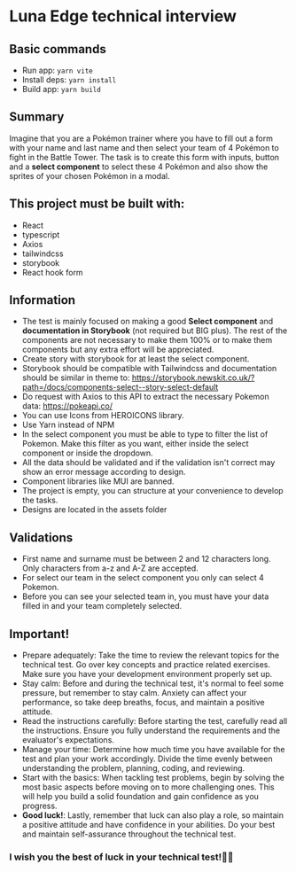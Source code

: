 # Luna Edge technical interview
## Basic commands
- Run app: <code>yarn vite</code>
- Install deps: <code>yarn install</code>
- Build app: <code>yarn build</code>

## Summary
Imagine that you are a Pokémon trainer where you have to fill out a form with your name and last name and then select your team of 4 Pokémon to fight in the Battle Tower. The task is to create this form with inputs, button and a **select component** to select these 4 Pokémon and also
show the sprites of your chosen Pokémon in a modal.

## This project must be built with:
- React
- typescript
- Axios
- tailwindcss
- storybook
- React hook form

## Information
- The test is mainly focused on making a good **Select component** and **documentation in Storybook** (not required but BIG plus). The rest of the components are not necessary to make them 100% or to make them components but any extra effort will be appreciated.
- Create story with storybook for at least the select component.
- Storybook should be compatible with Tailwindcss and documentation should be similar in theme to: https://storybook.newskit.co.uk/?path=/docs/components-select--story-select-default
- Do request with Axios to this API to extract the necessary Pokemon data: https://pokeapi.co/
- You can use Icons from HEROICONS library.
- Use Yarn instead of NPM
- In the select component you must be able to type to filter the list of Pokemon. Make this filter as you want, either inside the select component or inside the dropdown.
- All the data should be validated and if the validation isn't correct may show an error message according to design.
- Component libraries like MUI are banned.
- The project is empty, you can structure at your convenience to develop the tasks.
- Designs are located in the assets folder

## Validations
- First name and surname must be between 2 and 12 characters long. Only characters from a-z and A-Z are accepted.
- For select our team in the select component you only can select 4 Pokemon.
- Before you can see your selected team in, you must have your data filled in and your team completely selected.

## Important!
- Prepare adequately: Take the time to review the relevant topics for the technical test. Go over key concepts and practice related exercises. Make sure you have your development environment properly set up.
- Stay calm: Before and during the technical test, it's normal to feel some pressure, but remember to stay calm. Anxiety can affect your performance, so take deep breaths, focus, and maintain a positive attitude.
- Read the instructions carefully: Before starting the test, carefully read all the instructions. Ensure you fully understand the requirements and the evaluator's expectations.
- Manage your time: Determine how much time you have available for the test and plan your work accordingly. Divide the time evenly between understanding the problem, planning, coding, and reviewing.
- Start with the basics: When tackling test problems, begin by solving the most basic aspects before moving on to more challenging ones. This will help you build a solid foundation and gain confidence as you progress.
- **Good luck!**: Lastly, remember that luck can also play a role, so maintain a positive attitude and have confidence in your abilities. Do your best and maintain self-assurance throughout the technical test.

### I wish you the best of luck in your technical test!🤞😄
